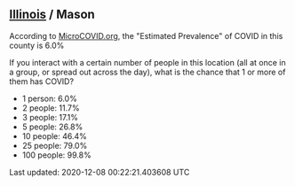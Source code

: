 
## [Illinois](/united-states/illinois) / Mason

According to [MicroCOVID.org](http://microcovid.org),
the "Estimated Prevalence" of COVID in this county is 6.0%

If you interact with a certain number of people in this location
(all at once in a group, or spread out across the day), what is the chance that
1 or more of them has COVID?

- 1 person: 6.0%
- 2 people: 11.7%
- 3 people: 17.1%
- 5 people: 26.8%
- 10 people: 46.4%
- 25 people: 79.0%
- 100 people: 99.8%

Last updated: 2020-12-08 00:22:21.403608 UTC
